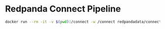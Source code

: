# Redpanda Connect Pipeline

```bash
docker run --rm -it -v $(pwd):/connect -w /connect redpandadata/connect:4.49 run -r "resources/*.yaml"
```
